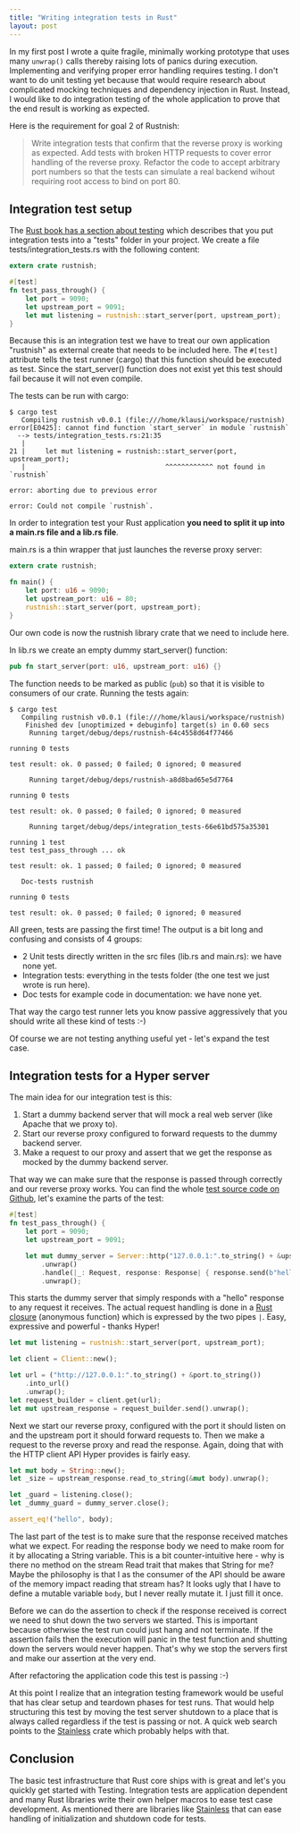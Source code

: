```yaml
---
title: "Writing integration tests in Rust"
layout: post
---
```


In my first post I wrote a quite fragile, minimally working prototype that uses many ```unwrap()``` calls thereby raising lots of panics during execution. Implementing and verifying proper error handling requires testing. I don't want to do unit testing yet because that would require research about complicated mocking techniques and dependency injection in Rust. Instead, I would like to do integration testing of the whole application to prove that the end result is working as expected.

Here is the requirement for goal 2 of Rustnish:

> Write integration tests that confirm that the reverse proxy is working as
> expected. Add tests with broken HTTP requests to cover error handling of the
> reverse proxy. Refactor the code to accept arbitrary port numbers so that the
> tests can simulate a real backend wihout requiring root access to bind on port
> 80.

## Integration test setup

The [Rust book has a section about testing](https://doc.rust-lang.org/book/testing.html) which describes that you put integration tests into a "tests" folder in your project. We create a file tests/integration_tests.rs with the following content:

```rust
extern crate rustnish;

#[test]
fn test_pass_through() {
    let port = 9090;
    let upstream_port = 9091;
    let mut listening = rustnish::start_server(port, upstream_port);
}
```

Because this is an integration test we have to treat our own application "rustnish" as external create that needs to be included here. The ```#[test]``` attribute tells the test runner (cargo) that this function should be executed as test. Since the start_server() function does not exist yet this test should fail because it will not even compile.

The tests can be run with cargo:

```
$ cargo test
   Compiling rustnish v0.0.1 (file:///home/klausi/workspace/rustnish)
error[E0425]: cannot find function `start_server` in module `rustnish`
  --> tests/integration_tests.rs:21:35
   |
21 |     let mut listening = rustnish::start_server(port, upstream_port);
   |                                   ^^^^^^^^^^^^ not found in `rustnish`

error: aborting due to previous error

error: Could not compile `rustnish`.
```

In order to integration test your Rust application **you need to split it up into a main.rs file and a lib.rs file**.

main.rs is a thin wrapper that just launches the reverse proxy server:

```rust
extern crate rustnish;

fn main() {
    let port: u16 = 9090;
    let upstream_port: u16 = 80;
    rustnish::start_server(port, upstream_port);
}
```

Our own code is now the rustnish library crate that we need to include here.

In lib.rs we create an empty dummy start_server() function:

```rust
pub fn start_server(port: u16, upstream_port: u16) {}
```

The function needs to be marked as public (```pub```) so that it is visible to consumers of our crate. Running the tests again:

```
$ cargo test
   Compiling rustnish v0.0.1 (file:///home/klausi/workspace/rustnish)
    Finished dev [unoptimized + debuginfo] target(s) in 0.60 secs
     Running target/debug/deps/rustnish-64c4558d64f77466

running 0 tests

test result: ok. 0 passed; 0 failed; 0 ignored; 0 measured

     Running target/debug/deps/rustnish-a8d8bad65e5d7764

running 0 tests

test result: ok. 0 passed; 0 failed; 0 ignored; 0 measured

     Running target/debug/deps/integration_tests-66e61bd575a35301

running 1 test
test test_pass_through ... ok

test result: ok. 1 passed; 0 failed; 0 ignored; 0 measured

   Doc-tests rustnish

running 0 tests

test result: ok. 0 passed; 0 failed; 0 ignored; 0 measured
```

All green, tests are passing the first time! The output is a bit long and confusing and consists of 4 groups:

* 2 Unit tests directly written in the src files (lib.rs and main.rs): we have none yet.
* Integration tests: everything in the tests folder (the one test we just wrote is run here).
* Doc tests for example code in documentation: we have none yet.

That way the cargo test runner lets you know passive aggressively that you should write all these kind of tests :-)

Of course we are not testing anything useful yet - let's expand the test case.

## Integration tests for a Hyper server

The main idea for our integration test is this:

1. Start a dummy backend server that will mock a real web server (like Apache that we proxy to).
2. Start our reverse proxy configured to forward requests to the dummy backend server.
3. Make a request to our proxy and assert that we get the response as mocked by the dummy backend server.

That way we can make sure that the response is passed through correctly and our reverse proxy works. You can find the whole [test source code on Github](https://github.com/klausi/rustnish/blob/goal-02/tests/integration_tests.rs), let's examine the parts of the test:

```rust
#[test]
fn test_pass_through() {
    let port = 9090;
    let upstream_port = 9091;

    let mut dummy_server = Server::http("127.0.0.1:".to_string() + &upstream_port.to_string())
        .unwrap()
        .handle(|_: Request, response: Response| { response.send(b"hello").unwrap(); })
        .unwrap();
```

This starts the dummy server that simply responds with a "hello" response to any request it receives. The actual request handling is done in a [Rust closure](https://doc.rust-lang.org/book/closures.html) (anonymous function) which is expressed by the two pipes ```|```. Easy, expressive and powerful - thanks Hyper!

```rust
let mut listening = rustnish::start_server(port, upstream_port);

let client = Client::new();

let url = ("http://127.0.0.1:".to_string() + &port.to_string())
    .into_url()
    .unwrap();
let request_builder = client.get(url);
let mut upstream_response = request_builder.send().unwrap();
```

Next we start our reverse proxy, configured with the port it should listen on and the upstream port it should forward requests to. Then we make a request to the reverse proxy and read the response. Again, doing that with the HTTP client API Hyper provides is fairly easy.

```rust
let mut body = String::new();
let _size = upstream_response.read_to_string(&mut body).unwrap();

let _guard = listening.close();
let _dummy_guard = dummy_server.close();

assert_eq!("hello", body);
```

The last part of the test is to make sure that the response received matches what we expect. For reading the response body we need to make room for it by allocating a String variable. This is a bit counter-intuitive here - why is there no method on the stream Read trait that makes that String for me? Maybe the philosophy is that I as the consumer of the API should be aware of the memory impact reading that stream has? It looks ugly that I have to define a mutable variable ```body```, but I never really mutate it. I just fill it once.

Before we can do the assertion to check if the response received is correct we need to shut down the two servers we started. This is important because otherwise the test run could just hang and not terminate. If the assertion fails then the execution will panic in the test function and shutting down the servers would never happen. That's why we stop the servers first and make our assertion at the very end.

After refactoring the application code this test is passing :-)

At this point I realize that an integration testing framework would be useful that has clear setup and teardown phases for test runs. That would help structuring this test by moving the test server shutdown to a place that is always called regardless if the test is passing or not. A quick web search points to the [Stainless](https://crates.io/crates/stainless) crate which probably helps with that.

## Conclusion

The basic test infrastructure that Rust core ships with is great and let's you quickly get started with Testing. Integration tests are application dependent and many Rust libraries write their own helper macros to ease test case development. As mentioned there are libraries like [Stainless](https://crates.io/crates/stainless) that can ease handling of initialization and shutdown code for tests.
